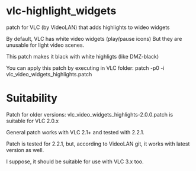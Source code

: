 # vlc-highlight_widgets
patch for VLC (by VideoLAN) that adds highlights to wideo widgets

By default, VLC has white video widgets (play/pause icons)
But they are unusable for light video scenes.

This patch makes it black with white highligts (like DMZ-black)



You can apply this patch by executing in VLC folder:
patch -p0 -i vlc_video_widgets_highlights.patch

# Suitability
Patch for older versions:
vlc_video_widgets_highlights-2.0.0.patch 
is suitable for VLC 2.0.x

General patch works with VLC 2.1+ and tested with 2.2.1.

Patch is tested for 2.2.1, but, according to VideoLAN git, it works with latest version as well.

I suppose, it should be suitable for use with VLC 3.x too.

